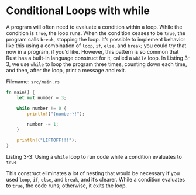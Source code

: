 # Conditional Loops with while

A program will often need to evaluate a condition within a loop. While the
condition is `true`, the loop runs. When the condition ceases to be `true`, the
program calls `break`, stopping the loop. It’s possible to implement behavior
like this using a combination of `loop`, `if`, `else`, and `break`; you could
try that now in a program, if you’d like. However, this pattern is so common
that Rust has a built-in language construct for it, called a `while` loop. In
Listing 3-3, we use `while` to loop the program three times, counting down each
time, and then, after the loop, print a message and exit.

Filename: `src/main.rs`

```rust
fn main() {
    let mut number = 3;

    while number != 0 {
        println!("{number}!");

        number -= 1;
    }

    println!("LIFTOFF!!!");
}
```

Listing 3-3: Using a `while` loop to run code while a condition evaluates to
`true`

This construct eliminates a lot of nesting that would be necessary if you used
`loop`, `if`, `else`, and `break`, and it’s clearer. While a condition
evaluates to `true`, the code runs; otherwise, it exits the loop.
